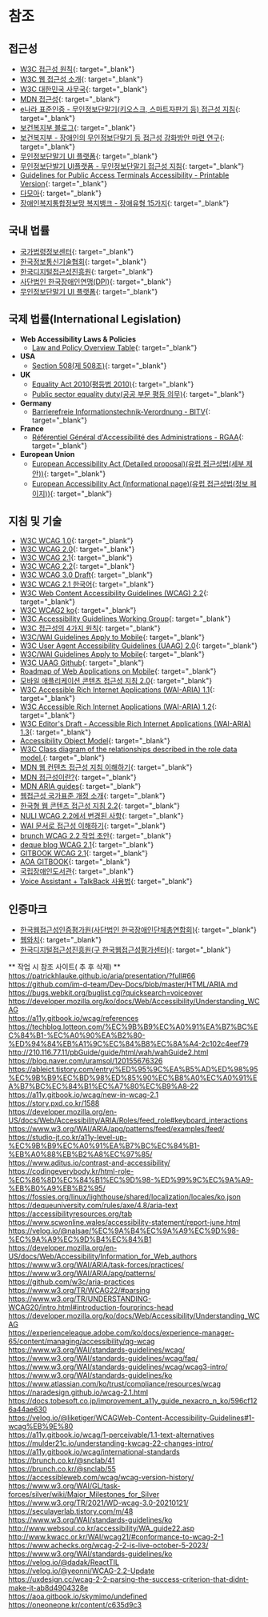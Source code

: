 
# 참조
## 접근성
- [W3C 접근성 원칙](https://www.w3.org/WAI/fundamentals/accessibility-principles/ko){: target="_blank"}   
- [W3C 웹 접근성 소개](https://www.w3.org/WAI/fundamentals/accessibility-intro/ko){: target="_blank"}   
- [W3C 대한민국 사무국](https://w3c.or.kr/){: target="_blank"}   
- [MDN 접근성](https://developer.mozilla.org/ko/docs/Web/Accessibility){: target="_blank"}   
- [e나라 표준인증 - 무인정보단말기(키오스크, 스마트자판기 등) 접근성 지침](https://standard.go.kr/KSCI/standardIntro/getStandardSearchView.do?menu19&topMenuId=502&upperMenuId=503&ksNo=KSX9211&tmprKsNo=KS_X_NEW_2015_1845&reformNo=01){: target="_blank"}   
- [보건복지부 블로그](https://blog.naver.com/prologue/PrologueList.naver?blogId=mohw2016){: target="_blank"}   
- [보건복지부 - 장애인의 무인정보단말기 등 접근성 강화방안 마련 연구](https://www.mohw.go.kr/synap/doc.html?fn=1635730805506_20211101104005.pdf&rs=/upload/result/202405/){: target="_blank"}   
- [무인정보단말기 UI 플랫폼](https://www.kioskui.or.kr/){: target="_blank"}   
- [무인정보단발기 UI플랫폼 - 무인정보단말기 접근성 지침](https://www.kioskui.or.kr/index.do?menu_id=00000985){: target="_blank"}   
- [Guidelines for Public Access Terminals Accessibility - Printable Version](https://mada.org.qa/wp-content/uploads/2020/01/Ireland-Guidelines-for-Public-Access-Terminals-Accessibility.pdf){: target="_blank"}   
- [다모아](https://damoa.or.kr/main/inner.php?sMenu=main){: target="_blank"}   
- [장애인복지통합정보망 복지뱅크 - 장애유형 15가지](https://www.bokjibank.or.kr/SW_bbs/notice/view.php?zipEncode=90wDU9vEU9wBLjxzJzspLrxydrMCH9MyMCvrjzvpLbxEun2ybrMCH9MyMmtpTvNBFDxzPzNj9qgBLLMz5v2AM0tzTfMB5v2AMKMAR9MyFD1u9qusKjxyVjMj9u3zM0tzNfgC39MBMahAW5cDZLgBVu2yPr3BU9YCIj2xxn1l9WMC19fDZLgB){: target="_blank"}   

## 국내 법률
- [국가법령정보센터](https://www.law.go.kr/){: target="_blank"}   
- [한국정보통신기술협회](https://tta.or.kr/tta/index.do){: target="_blank"}   
- [한국디지털접근성진흥원](http://www.kwacc.or.kr/Accessibility/Law){: target="_blank"}   
- [사단법인 한국장애인연맹(DPI)](https://dpikorea.org/){: target="_blank"}   
- [무인정보단말기 UI 플랫폼](https://www.kioskui.or.kr/){: target="_blank"}   

## 국제 법률(International Legislation)
- **Web Accessibility Laws & Policies**   
  * [Law and Policy Overview Table](https://www.w3.org/WAI/policies/){: target="_blank"}   
- **USA**   
  * [Section 508(제 508조)](http://www.section508.gov/){: target="_blank"}    
- **UK**   
  * [Equality Act 2010(평등법 2010)](http://www.legislation.gov.uk/ukpga/2010/15/contents){: target="_blank"}    
  * [Public sector equality duty(공공 부문 평등 의무)](http://www.equalityhumanrights.com/advice-and-guidance/public-sector-equality-duty/){: target="_blank"}    
- **Germany**   
  * [Barrierefreie Informationstechnik-Verordnung - BITV](http://www.einfach-fuer-alle.de/artikel/bitv/){: target="_blank"}    
- **France**   
  * [Référentiel Général d'Accessibilité des Administrations - RGAA](https://references.modernisation.gouv.fr/rgaa-accessibilite/){: target="_blank"}    
- **European Union**   
  * [European Accessibility Act (Detailed proposal)(유럽 ​​접근성법(세부 제안))](https://eur-lex.europa.eu/legal-content/EN/TXT/?uri=COM:2015:0615:FIN){: target="_blank"}    
  * [European Accessibility Act (Informational page)(유럽 ​​접근성법(정보 페이지))](https://ec.europa.eu/social/main.jsp?catId=1202){: target="_blank"}    

## 지침 및 기술
- [W3C WCAG 1.0](https://www.w3.org/TR/WCAG10/){: target="_blank"}   
- [W3C WCAG 2.0](https://www.w3.org/TR/WCAG20/){: target="_blank"}   
- [W3C WCAG 2.1](https://www.w3.org/TR/WCAG21/){: target="_blank"}   
- [W3C WCAG 2.2](https://www.w3.org/TR/WCAG22/){: target="_blank"}   
- [W3C WCAG 3.0 Draft](https://www.w3.org/TR/2021/WD-wcag-3.0-20210121/){: target="_blank"}   
- [W3C WCAG 2.1 한국어](http://www.kwacc.or.kr/WAI/wcag21/){: target="_blank"}   
- [W3C Web Content Accessibility Guidelines (WCAG) 2.2](https://www.w3.org/TR/WCAG22/){: target="_blank"}   
- [W3C WCAG2 ko](https://www.w3.org/WAI/standards-guidelines/ko#wcag2){: target="_blank"}   
- [W3C Accessibility Guidelines Working Group](https://www.w3.org/WAI/GL/){: target="_blank"}   
- [W3C 접근성의 4가지 원칙](https://www.w3.org/TR/UNDERSTANDING-WCAG20/intro.html#introduction-fourprincs-head){: target="_blank"}      
- [W3C/WAI Guidelines Apply to Mobile](https://www.w3.org/TR/2015/WD-mobile-accessibility-mapping-20150226/){: target="_blank"}   
- [W3C User Agent Accessibility Guidelines (UAAG) 2.0](https://www.w3.org/TR/UAAG20/){: target="_blank"}   
- [W3C/WAI Guidelines Apply to Mobile](https://www.w3.org/TR/IMPLEMENTING-UAAG20/mobile.html){: target="_blank"}   
- [W3C UAAG Github](https://github.com/w3c/UAAG){: target="_blank"}   
- [Roadmap of Web Applications on Mobile](https://www.w3.org/2020/09/web-roadmaps/mobile/){: target="_blank"}   
- [모바일 애플리케이션 콘텐츠 접근성 지침 2.0](http://www.webwatch.or.kr/pds/(KS%20X%203253)%EB%AA%A8%EB%B0%94%EC%9D%BC%20%EC%95%A0%ED%94%8C%EB%A6%AC%EC%BC%80%EC%9D%B4%EC%85%98%20%EC%BD%98%ED%85%90%EC%B8%A0%20%EC%A0%91%EA%B7%BC%EC%84%B1%20%20%EC%A7%80%EC%B9%A8%202.0.pdf){: target="_blank"}   
- [W3C Accessible Rich Internet Applications (WAI-ARIA) 1.1](https://www.w3.org/TR/wai-aria-1.1/){: target="_blank"}   
- [W3C Accessible Rich Internet Applications (WAI-ARIA) 1.2](https://www.w3.org/TR/wai-aria-1.2/){: target="_blank"}   
- [W3C Editor's Draft - Accessible Rich Internet Applications (WAI-ARIA) 1.3](https://w3c.github.io/aria/){: target="_blank"}   
- [Accessibility Object Model](https://wicg.github.io/aom/explainer.html){: target="_blank"}   
- [W3C Class diagram of the relationships described in the role data model.](https://www.w3.org/TR/wai-aria-1.1/img/rdf_model.svg){: target="_blank"}   
- [MDN 웹 컨텐츠 접근성 지침 이해하기](https://developer.mozilla.org/ko/docs/Web/Accessibility/Understanding_WCAG){: target="_blank"}   
- [MDN 접근성이란?](https://developer.mozilla.org/ko/docs/Learn/Accessibility/What_is_accessibility#accessibility_guidelines_and_the_law){: target="_blank"}   
- [MDN ARIA guides](https://developer.mozilla.org/en-US/docs/Web/Accessibility/ARIA/ARIA_Guides){: target="_blank"}   
- [웹접근성 국가표준 개정 소개](https://seculayerlab.tistory.com/m/48){: target="_blank"}   
- [한국형 웹 콘텐츠 접근성 지침 2.2](https://www.samsungfashion.com/webacc.do){: target="_blank"}   
- [NULI WCAG 2.2에서 변경된 사항](https://nuli.navercorp.com/community/article/1133181){: target="_blank"}   
- [WAI 문서로 접근성 이해하기](https://iyu88.github.io//a11y/2023/12/24/web-accessibility-1.html){: target="_blank"}   
- [brunch WCAG 2.2 작업 초안](https://brunch.co.kr/@snclab/55){: target="_blank"}   
- [deque blog WCAG 2.1](https://www.deque.com/blog/wcag-2-1-what-is-next-for-accessibility-guidelines/){: target="_blank"}   
- [GITBOOK WCAG 2.1](https://a11y.gitbook.io/wcag/international-standards){: target="_blank"}   
- [AOA GITBOOK](https://aoa.gitbook.io/skymimo/undefined){: target="_blank"}   
- [국립장애인도서관](https://www.nld.go.kr/ableFront/new_standard_guide/accessibility.jsp){: target="_blank"}   
- [Voice Assistant + TalkBack 사용법](https://www.samsung.com/sec/accessibility/mobile-voice-assistant/){: target="_blank"}   

## 인증마크
- [한국웹접근성인증평가원(사단법인 한국장애인단체총연합회)](https://www.wa.or.kr/){: target="_blank"}   
- [웹와치](http://www.webwatch.or.kr/){: target="_blank"}   
- [한국디지털접근성진흥원(구 한국웹접근성평가센터)](http://www.kdaa.or.kr/){: target="_blank"}   


** 작업 시 참조 사이트( 추 후 삭제) **   
https://patrickhlauke.github.io/aria/presentation/?full#66   
https://github.com/im-d-team/Dev-Docs/blob/master/HTML/ARIA.md   
https://bugs.webkit.org/buglist.cgi?quicksearch=voiceover   
https://developer.mozilla.org/ko/docs/Web/Accessibility/Understanding_WCAG   
https://a11y.gitbook.io/wcag/references   
https://techblog.lotteon.com/%EC%9B%B9%EC%A0%91%EA%B7%BC%EC%84%B1-%EC%A0%90%EA%B2%80-%ED%94%84%EB%A1%9C%EC%84%B8%EC%8A%A4-2c102c4eef79   
http://210.116.77.11/pbGuide/guide/html/wah/wahGuide2.html   
https://blog.naver.com/uramsol/120155676326   
https://ableict.tistory.com/entry/%ED%95%9C%EA%B5%AD%ED%98%95%EC%9B%B9%EC%BD%98%ED%85%90%EC%B8%A0%EC%A0%91%EA%B7%BC%EC%84%B1%EC%A7%80%EC%B9%A8-22   
https://a11y.gitbook.io/wcag/new-in-wcag-2.1   
https://story.pxd.co.kr/1588   
https://developer.mozilla.org/en-US/docs/Web/Accessibility/ARIA/Roles/feed_role#keyboard_interactions   
https://www.w3.org/WAI/ARIA/apg/patterns/feed/examples/feed/   
https://studio-jt.co.kr/a11y-level-up-%EC%9B%B9%EC%A0%91%EA%B7%BC%EC%84%B1-%EB%A0%88%EB%B2%A8%EC%97%85/   
https://www.aditus.io/contrast-and-accessibility/    
https://codingeverybody.kr/html-role-%EC%86%8D%EC%84%B1%EC%9D%98-%ED%99%9C%EC%9A%A9-%EB%B0%A9%EB%B2%95/   
https://fossies.org/linux/lighthouse/shared/localization/locales/ko.json   
https://dequeuniversity.com/rules/axe/4.8/aria-text   
https://accessibilityresources.org/tab    
https://www.scwonline.wales/accessibility-statement/report-june.html   
https://velog.io/@nalsae/%EC%9A%B4%EC%9A%A9%EC%9D%98-%EC%9A%A9%EC%9D%B4%EC%84%B1   
https://developer.mozilla.org/en-US/docs/Web/Accessibility/Information_for_Web_authors    
https://www.w3.org/WAI/ARIA/task-forces/practices/    
https://www.w3.org/WAI/ARIA/apg/patterns/   
https://github.com/w3c/aria-practices    
https://www.w3.org/TR/WCAG22/#parsing   
https://www.w3.org/TR/UNDERSTANDING-WCAG20/intro.html#introduction-fourprincs-head   
https://developer.mozilla.org/ko/docs/Web/Accessibility/Understanding_WCAG   
https://experienceleague.adobe.com/ko/docs/experience-manager-65/content/managing/accessibility/qg-wcag   
https://www.w3.org/WAI/standards-guidelines/wcag/   
https://www.w3.org/WAI/standards-guidelines/wcag/faq/   
https://www.w3.org/WAI/standards-guidelines/wcag/wcag3-intro/   
https://www.w3.org/WAI/standards-guidelines/ko   
https://www.atlassian.com/ko/trust/compliance/resources/wcag   
https://naradesign.github.io/wcag-2.1.html   
https://docs.tobesoft.co.jp/improvement_a11y_guide_nexacro_n_ko/596cf126a44ae630   
https://velog.io/@liketiger/WCAGWeb-Content-Accessibility-Guidelines#1-wcag%EB%9E%80   
https://a11y.gitbook.io/wcag/1-perceivable/1.1-text-alternatives   
https://mulder21c.io/understanding-kwcag-22-changes-intro/   
https://a11y.gitbook.io/wcag/international-standards   
https://brunch.co.kr/@snclab/41   
https://brunch.co.kr/@snclab/55   
https://accessibleweb.com/wcag/wcag-version-history/   
https://www.w3.org/WAI/GL/task-forces/silver/wiki/Major_Milestones_for_Silver   
https://www.w3.org/TR/2021/WD-wcag-3.0-20210121/   
https://seculayerlab.tistory.com/m/48   
https://www.w3.org/WAI/standards-guidelines/ko   
http://www.websoul.co.kr/accessibility/WA_guide22.asp   
http://www.kwacc.or.kr/WAI/wcag21/#conformance-to-wcag-2-1   
https://www.achecks.org/wcag-2-2-is-live-october-5-2023/   
https://www.w3.org/WAI/standards-guidelines/ko   
https://velog.io/@dadak/ReactTIL   
https://velog.io/@yeonni/WCAG-2.2-Update   
https://uxdesign.cc/wcag-2-2-parsing-the-success-criterion-that-didnt-make-it-ab8d4904328e   
https://aoa.gitbook.io/skymimo/undefined   
https://oneoneone.kr/content/c635d9c3   
